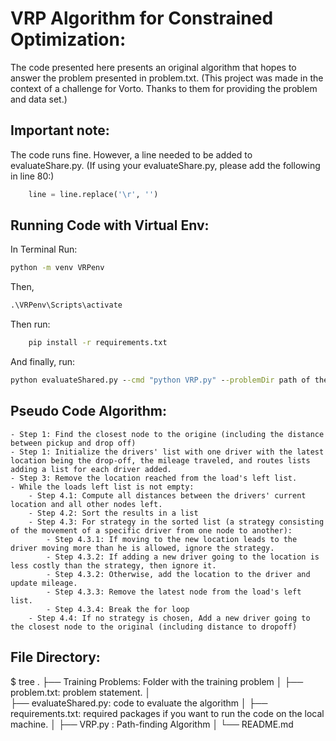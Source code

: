 # VRP Algorithm for Constrained Optimization:

The code presented here presents an original algorithm that hopes to answer the problem presented in problem.txt.
(This project was made in the context of a challenge for Vorto. Thanks to them for providing the problem and data set.)
## Important note:

The code runs fine. However, a line needed to be added to evaluateShare.py. (If using your evaluateShare.py, please add the following in line 80:)


```python
    line = line.replace('\r', '')
  ```
## Running Code with Virtual Env:
In Terminal Run:

```cmd
python -m venv VRPenv
```

Then,

```cmd
.\VRPenv\Scripts\activate
```

Then run:

```cmd
    pip install -r requirements.txt
```

And finally, run:

```cmd
python evaluateShared.py --cmd "python VRP.py" --problemDir path of the training problem (expl: './Training Problems')
```

## Pseudo Code Algorithm:
    - Step 1: Find the closest node to the origine (including the distance between pickup and drop off)
    - Step 1: Initialize the drivers' list with one driver with the latest location being the drop-off, the mileage traveled, and routes lists adding a list for each driver added.
    - Step 3: Remove the location reached from the load's left list.
    - While the loads left list is not empty:
        - Step 4.1: Compute all distances between the drivers' current location and all other nodes left.
        - Step 4.2: Sort the results in a list
        - Step 4.3: For strategy in the sorted list (a strategy consisting of the movement of a specific driver from one node to another):
            - Step 4.3.1: If moving to the new location leads to the driver moving more than he is allowed, ignore the strategy.
            - Step 4.3.2: If adding a new driver going to the location is less costly than the strategy, then ignore it.
            - Step 4.3.2: Otherwise, add the location to the driver and update mileage.
            - Step 4.3.3: Remove the latest node from the load's left list.
            - Step 4.3.4: Break the for loop
        - Step 4.4: If no strategy is chosen, Add a new driver going to the closest node to the original (including distance to dropoff)


## File Directory:

$ tree
.
├── Training Problems: Folder with the training problem
│ 
├── problem.txt: problem statement.
│  
├── evaluateShared.py: code to evaluate the algorithm
│
├── requirements.txt: required packages if you want to run the code on the local machine.
│
├── VRP.py : Path-finding Algorithm
│
└── README.md





